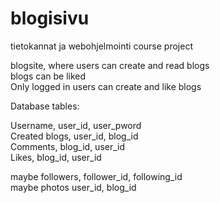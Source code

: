 # blogisivu

tietokannat ja webohjelmointi course project <br />

blogsite, where users can create and read blogs <br />
blogs can be liked <br />
Only logged in users can create and like blogs <br />

Database tables:

Username, user_id, user_pword <br />
Created blogs, user_id, blog_id <br />
Comments, blog_id, user_id <br />
Likes, blog_id, user_id <br />

maybe followers, follower_id, following_id <br />
maybe photos user_id, blog_id<br />